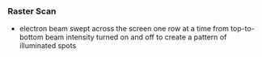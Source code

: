 ### Raster Scan
- electron beam swept across the screen one row at a time from top-to-bottom
	  beam intensity turned on and off to create a pattern of illuminated spots